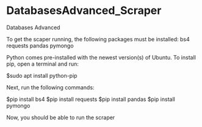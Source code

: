 # DatabasesAdvanced_Scraper
Databases Advanced

To get the scaper running, the following packages must be installed:
bs4
requests
pandas
pymongo

Python comes pre-installed with the newest version(s) of Ubuntu.
To install pip, open a terminal and run:

$sudo apt install python-pip

Next, run the following commands:

$pip install bs4
$pip install requests
$pip install pandas
$pip install pymongo

Now, you should be able to run the scraper

